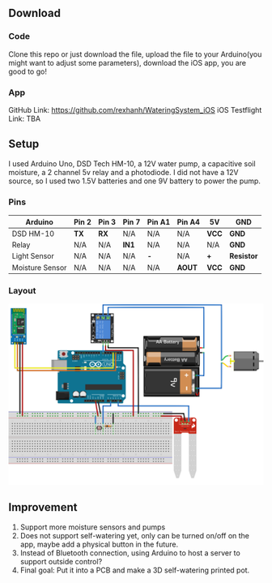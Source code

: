 ## Download
### Code
Clone this repo or just download the file, upload the file to your Arduino(you might want to adjust some parameters), download the iOS app, you are good to go!
### App
GitHub Link: https://github.com/rexhanh/WateringSystem_iOS
iOS Testflight Link: TBA

## Setup
I used Arduino Uno, DSD Tech HM-10, a 12V water pump, a capacitive soil moisture, a 2 channel 5v relay and a photodiode. I did not have a 12V source, so I used two 1.5V batteries and one 9V battery to power the pump.

### Pins

|Arduino|Pin 2| Pin 3| Pin 7| Pin A1| Pin A4|5V|GND|
|-----|-----|-----|------|-----|-----|-----|-----|
|DSD HM-10|**TX**|**RX**|N/A|N/A|N/A|**VCC**|**GND**|
|Relay|N/A|N/A|**IN1**|N/A|N/A|N/A|**GND**|
|Light Sensor|N/A|N/A|N/A|**-**|N/A|**+**|**Resistor**|
|Moisture Sensor|N/A|N/A|N/A|N/A|**AOUT**|**VCC**|**GND**|

### Layout
![Layout](WateringSystem.png)

## Improvement
1. Support more moisture sensors and pumps
2. Does not support self-watering yet, only can be turned on/off on the app, maybe add a physical button in the future.
3. Instead of Bluetooth connection, using Arduino to host a server to support outside control?
4. Final goal: Put it into a PCB and make a 3D self-watering printed pot.
